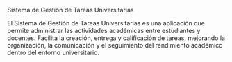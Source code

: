Sistema de Gestión de Tareas Universitarias

El Sistema de Gestión de Tareas Universitarias es una aplicación que permite administrar las actividades académicas entre estudiantes y docentes.
Facilita la creación, entrega y calificación de tareas, mejorando la organización, la comunicación y el seguimiento del rendimiento académico dentro del entorno universitario.
